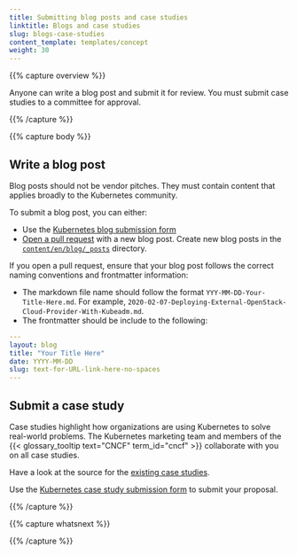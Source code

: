 ```yaml
---
title: Submitting blog posts and case studies
linktitle: Blogs and case studies
slug: blogs-case-studies
content_template: templates/concept
weight: 30
---
```



{{% capture overview %}}

Anyone can write a blog post and submit it for review. You must submit case studies
to a committee for approval.

{{% /capture %}}

{{% capture body %}}

## Write a blog post

Blog posts should not be
vendor pitches. They must contain content that applies broadly to
the Kubernetes community.

To submit a blog post, you can either:

- Use the
[Kubernetes blog submission form](https://docs.google.com/forms/d/e/1FAIpQLSdMpMoSIrhte5omZbTE7nB84qcGBy8XnnXhDFoW0h7p2zwXrw/viewform)
- [Open a pull request](/docs/contribute/new-content/new-content/#large-changes) with a new blog post. Create new blog posts in the [`content/en/blog/_posts`](https://github.com/kubernetes/website/tree/master/content/en/blog/_posts) directory.

If you open a pull request, ensure that your blog post follows the correct naming conventions and frontmatter information:

- The markdown file name should follow the format `YYY-MM-DD-Your-Title-Here.md`. For example, `2020-02-07-Deploying-External-OpenStack-Cloud-Provider-With-Kubeadm.md`.
- The frontmatter should be include to the following:

```yaml
---
layout: blog
title: "Your Title Here"
date: YYYY-MM-DD
slug: text-for-URL-link-here-no-spaces
---
```

## Submit a case study

Case studies highlight how organizations are using Kubernetes to solve
real-world problems. The Kubernetes marketing team and members of the {{< glossary_tooltip text="CNCF" term_id="cncf" >}} collaborate with you on all case studies.

Have a look at the source for the
[existing case studies](https://github.com/kubernetes/website/tree/master/content/en/case-studies).

Use the [Kubernetes case study submission form](https://www.cncf.io/people/end-user-community/)
to submit your proposal.

{{% /capture %}}

{{% capture whatsnext %}}

{{% /capture %}}
